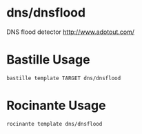# dns/dnsflood
DNS flood detector
http://www.adotout.com/

# Bastille Usage
```shell
bastille template TARGET dns/dnsflood
```

# Rocinante Usage
```shell
rocinante template dns/dnsflood
```
